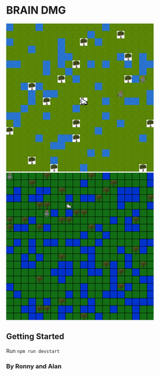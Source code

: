 # BRAIN DMG

![sample](/public/images/lily.png)
![sample](/public/images/vanillaCanvas.png)

## Getting Started
Run `npm run devstart`


### By Ronny and Alan

